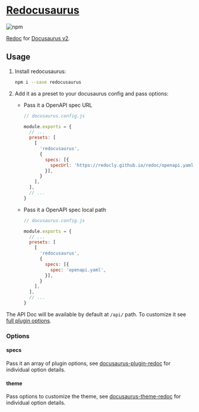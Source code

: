 # [Redocusaurus](https://github.com/rohit-gohri/redocusaurus)

![npm](https://img.shields.io/npm/v/redocusaurus?style=flat-square)

[Redoc](https://github.com/redocly/redoc) for [Docusaurus v2](https://v2.docusaurus.io/).

## Usage

1. Install redocusaurus:

    ```sh
    npm i --save redocusaurus
    ```

1. Add it as a preset to your docusaurus config and pass options:

    - Pass it a OpenAPI spec URL

        ```js
        // docusaurus.config.js

        module.exports = {
          // ...
          presets: [
            [
              'redocusaurus',
              {
                specs: [{
                  specUrl: 'https://redocly.github.io/redoc/openapi.yaml',
                }],
              }
            ],
          ],
          // ...
        }
        ```

    - Pass it a OpenAPI spec local path

        ```js
        // docusaurus.config.js

        module.exports = {
          // ...
          presets: [
            [
              'redocusaurus',
              {
                specs: [{
                  spec: 'openapi.yaml',
                }],
              }
            ],
          ],
          // ...
        }
        ```

The API Doc will be available by default at `/api/` path. To customize it see [full plugin options](#options).

### Options

#### specs

Pass it an array of plugin options, see [docusaurus-plugin-redoc](https://github.com/rohit-gohri/redocusaurus/tree/main/packages/docusaurus-plugin-redoc) for individual option details.

#### theme

Pass options to customize the theme, see [docusaurus-theme-redoc](https://github.com/rohit-gohri/redocusaurus/tree/main/packages/docusaurus-theme-redoc) for individual option details.
